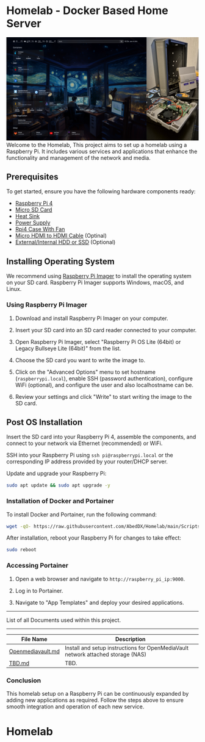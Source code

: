 # Homelab - Docker Based Home Server
![image](./Images/HomelabsIMG.png)
Welcome to the Homelab, This project aims to set up a homelab using a Raspberry Pi. It includes various services and applications that enhance the functionality and management of the network and media.

## Prerequisites

To get started, ensure you have the following hardware components ready:

- [Raspberry Pi 4]()
- [Micro SD Card]()
- [Heat Sink]()
- [Power Supply]()
- [Rpi4 Case With Fan]()
- [Micro HDMI to HDMI Cable]() (Optinal)
- [External/Internal HDD or SSD]() (Optional)

## Installing Operating System

We recommend using [Raspberry Pi Imager](https://www.raspberrypi.com/software/) to install the operating system on your SD card. Raspberry Pi Imager supports Windows, macOS, and Linux.

### Using Raspberry Pi Imager

1. Download and install Raspberry Pi Imager on your computer.

2. Insert your SD card into an SD card reader connected to your computer.

3. Open Raspberry Pi Imager, select "Raspberry Pi OS Lite (64bit) or Legacy Bullseye Lite (64bit)" from the list.

4. Choose the SD card you want to write the image to.

5. Click on the "Advanced Options" menu to set hostname (`raspberrypi.local`), enable SSH (password authentication), configure WiFi (optional), and configure the user and also localhostname can be.

6. Review your settings and click "Write" to start writing the image to the SD card.

## Post OS Installation

Insert the SD card into your Raspberry Pi 4, assemble the components, and connect to your network via Ethernet (recommended) or WiFi.

SSH into your Raspberry Pi using `ssh pi@raspberrypi.local` or the corresponding IP address provided by your router/DHCP server.

Update and upgrade your Raspberry Pi:

```bash
sudo apt update && sudo apt upgrade -y
```

### Installation of Docker and Portainer

To install Docker and Portainer, run the following command:

```bash
wget -qO- https://raw.githubusercontent.com/AbedDX/Homelab/main/Scripts/install_docker_portainer.sh | bash
```

After installation, reboot your Raspberry Pi for changes to take effect:

```bash
sudo reboot
```

### Accessing Portainer

1. Open a web browser and navigate to `http://raspberry_pi_ip:9000`.

2. Log in to Portainer.

3. Navigate to "App Templates" and deploy your desired applications.

---

List of all Documents used within this project.

---

| File Name | Description |
| --------- | ----------- |
|[Openmediavault.md](./Doc/OpenMediaVault.md)|Install and setup instructions for OpenMediaVault network attached storage (NAS)|
|[TBD.md]()|TBD.|

### Conclusion
This homelab setup on a Raspberry Pi can be continuously expanded by adding new applications as required. Follow the steps above to ensure smooth integration and operation of each new service.

# Homelab
